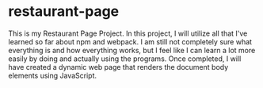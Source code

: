 # restaurant-page

This is my Restaurant Page Project. In this project, I will utilize all that I've learned so far about npm and webpack. I am still not completely sure what everything is and how everything works, but I feel like I can learn a lot more easily by doing and actually using the programs. Once completed, I will have created a dynamic web page that renders the document body elements using JavaScript. 